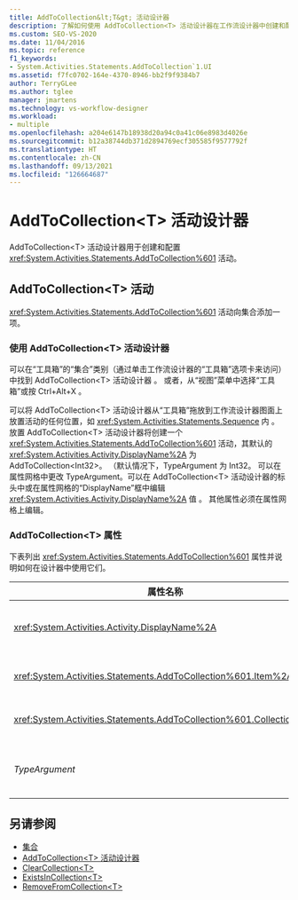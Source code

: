 ```yaml
---
title: AddToCollection&lt;T&gt; 活动设计器
description: 了解如何使用 AddToCollection<T> 活动设计器在工作流设计器中创建和配置 AddToCollection <T> 活动。
ms.custom: SEO-VS-2020
ms.date: 11/04/2016
ms.topic: reference
f1_keywords:
- System.Activities.Statements.AddToCollection`1.UI
ms.assetid: f7fc0702-164e-4370-8946-bb2f9f9384b7
author: TerryGLee
ms.author: tglee
manager: jmartens
ms.technology: vs-workflow-designer
ms.workload:
- multiple
ms.openlocfilehash: a204e6147b18938d20a94c0a41c06e8983d4026e
ms.sourcegitcommit: b12a38744db371d2894769ecf305585f9577792f
ms.translationtype: HT
ms.contentlocale: zh-CN
ms.lasthandoff: 09/13/2021
ms.locfileid: "126664687"
---
```

# <a name="addtocollectiont-activity-designer"></a>AddToCollection\<T> 活动设计器

AddToCollection\<T> 活动设计器用于创建和配置 <xref:System.Activities.Statements.AddToCollection%601> 活动。

## <a name="the-addtocollectiont-activity"></a>AddToCollection\<T> 活动

<xref:System.Activities.Statements.AddToCollection%601> 活动向集合添加一项。

### <a name="using-the-addtocollectiont-activity-designer"></a>使用 AddToCollection\<T> 活动设计器

可以在“工具箱”的“集合”类别（通过单击工作流设计器的“工具箱”选项卡来访问）中找到 AddToCollection\<T> 活动设计器   。 或者，从“视图”菜单中选择“工具箱”或按 Ctrl+Alt+X    。

可以将 AddToCollection\<T> 活动设计器从“工具箱”拖放到工作流设计器图面上放置活动的任何位置，如 <xref:System.Activities.Statements.Sequence> 内 。 放置 AddToCollection\<T> 活动设计器将创建一个 <xref:System.Activities.Statements.AddToCollection%601> 活动，其默认的 <xref:System.Activities.Activity.DisplayName%2A> 为 AddToCollection<Int32\>。 （默认情况下，TypeArgument 为 Int32。 可以在属性网格中更改 TypeArgument。可以在 AddToCollection<T\> 活动设计器的标头中或在属性网格的“DisplayName”框中编辑 <xref:System.Activities.Activity.DisplayName%2A> 值 。 其他属性必须在属性网格上编辑。

### <a name="the-addtocollectiont-properties"></a>AddToCollection\<T> 属性

下表列出 <xref:System.Activities.Statements.AddToCollection%601> 属性并说明如何在设计器中使用它们。

|属性名称|必选|使用情况|
|-|--------------|-|
|<xref:System.Activities.Activity.DisplayName%2A>|错误|<xref:System.Activities.Statements.AddToCollection%601> 活动的友好名称。 默认值为 AddToCollection<Int32\>。 虽然 <xref:System.Activities.Activity.DisplayName%2A> 值不是绝对必需的，但最好使用该属性值。|
|<xref:System.Activities.Statements.AddToCollection%601.Item%2A>|True|要添加到 Collection\<T> 的项。 此项的类型为 T，属于类型 TypeArgument。 若要指定项，请在属性网格中键入 Visual Basic 表达式。|
|<xref:System.Activities.Statements.AddToCollection%601.Collection%2A>|True|项应添加到的集合。 此集合的类型为 ICollection<TypeArgument\>。 若要指定集合，请在属性网格中键入 Visual Basic 表达式。|
|*TypeArgument*|True|包含在 <xref:System.Collections.Generic.ICollection%601> 中的项的类型 T。 默认情况下，此 TypeArgument 类型设置为“Int32”。 若要更改类型，请在属性网格的组合框中更改 TypeArgument 的值。|

## <a name="see-also"></a>另请参阅

- [集合](../workflow-designer/collection-activity-designers.md)
- [AddToCollection\<T> 活动设计器](../workflow-designer/addtocollection-t-activity-designer.md)
- [ClearCollection\<T>](../workflow-designer/clearcollection-t-activity-designer.md)
- [ExistsInCollection\<T>](../workflow-designer/existsincollection-t-activity-designer.md)
- [RemoveFromCollection\<T>](../workflow-designer/removefromcollection-t-activity-designer.md)
